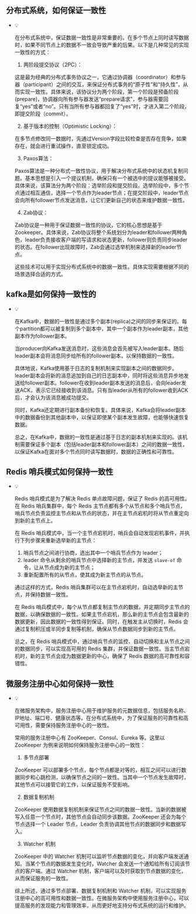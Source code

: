 ## 分布式系统，如何保证一致性

    
-   💡
    
    在分布式系统中，保证数据一致性是非常重要的。在多个节点上同时读写数据时，如果不同节点上的数据不一致会导致严重的后果。以下是几种常见的实现一致性的方式：
    
    1.  两阶段提交协议（2PC）：
    
    这是最为经典的分布式事务协议之一，它通过协调器（coordinator）和参与器（participant）之间的交互，来保证分布式事务的“原子性”和“持久性”，从而实现一致性。具体来说，该协议分为两个阶段，第一个阶段是预备阶段(prepare)，协调器向所有参与器发送“prepare请求”，参与器需要回复“yes”或者“no”。只有当所有参与器都回复了“yes”时，才进入第二个阶段，即提交阶段（commit）。
    
    2.  基于版本的控制（Optimistic Locking）：
    
    在多节点修改同一数据时，先通过Version字段比较检查是否存在竞争，如果存在，就会进行重试操作，直至锁定成功。
    
    3.  Paxos算法：
    
    Paxos算法是一种分布式一致性协议，用于解决分布式系统中的状态机复制问题。基本思想是引入一个提议机制，确保只有一个被选中的提议能够被接受。具体来说，该算法分为两个阶段：选举阶段和提交阶段。选举阶段中，多个节点通过相互通信，选择一个节点作为leader节点；在提交阶段中，leader节点会向所有follower节点发送消息，让它们更新自己的状态来维护数据一致性。
    
    4.  Zab协议：
    
    Zab协议是一种用于保证数据一致性的协议，它的核心思想是基于Zookeeper。具体来说，Zab协议将整个系统划分为leader和follower两种角色，leader负责接收客户端的写请求和状态更新，follower则负责同步leader的状态。在follower出现故障时，Zab会通过选举机制来选择新的leader节点。
    
    这些技术可以用于实现分布式系统中的数据一致性。具体实现需要根据不同的场景选择合适的方式。

## kafka是如何保持一致性的
    
-   💡
    
    在Kafka中，数据的一致性是通过多个副本(replica)之间的同步来保证的。每个partition都可以被复制到多个副本中，其中一个副本作为leader副本，其他副本作为follower副本。
    
    当producer向Kafka发送消息时，这些消息会首先被写入leader副本。随后leader副本会将消息同步给所有的follower副本，以保持数据的一致性。
    
    具体地说，Kafka使用基于日志的复制机制来实现副本之间的数据同步。leader副本会将新的消息追加到自己的日志副本中，同时将这些消息异步地发送给follower副本。follower在收到leader副本发送的消息后，会向leader发送ACK，表示它已经接收到该消息。只有当leader从所有的follower收到ACK后，才会认为该消息被成功提交。
    
    同时，Kafka还定期进行副本备份和恢复。具体来说，Kafka会将leader副本中的数据备份到其他副本中，以保证即使某个副本发生故障，也能够快速恢复数据。
    
    总之，在Kafka中，数据的一致性是通过基于日志的副本机制来实现的。该机制需要保证多个副本（包括leader副本和follower副本）之间的数据一致性，以保证Kafka在面对多个节点同时读写数据时，数据的正确性和可靠性。

## Redis 哨兵模式如何保持一致性
    
-   💡
    
    Redis 哨兵模式是为了解决 Redis 单点故障问题，保证了 Redis 的高可用性。在 Redis 哨兵集群中，每个 Redis 主节点都有多个从节点和多个哨兵节点，哨兵节点负责监控主节点和从节点的状态，并在主节点宕机时将从节点重定向到新的主节点上。
    
    在 Redis 哨兵模式中，当一个主节点宕机时，哨兵会自动发现宕机事件，并执行下列步骤来重新选举新的主节点：
    
    1.  哨兵节点之间进行协商，选出其中一个哨兵节点作为 leader；
    2.  leader 命令从剩余的哨兵节点中选择新的主节点，并发送 `slave-of` 命令，让从节点成为新的主节点；
    3.  重新配置所有的从节点，使其成为新主节点的从节点。
    
    通过这样的方式，Redis 哨兵集群可以在主节点宕机时，自动选举新的主节点，并保持数据一致性。
    
    在 Redis 哨兵模式中，每个从节点都复制主节点的数据，并定期同步主节点的数据，以确保数据的一致性。如果主节点宕机，那么新的主节点会包含最新的数据更新，因此数据的一致性得到保证。同时，在触发主从切换时，Redis 会通过复制积压或半同步复制等机制，确保从节点数据同步到新的主节点。
    
    总之，在 Redis 哨兵模式中，通过哨兵节点的监控、自动切换和主从节点之间的数据同步，可以实现高可用的 Redis 集群，并保证数据一致性。当主节点宕机时，新的主节点会成为数据更新的中心，确保了 Redis 数据的高可靠性和容错性。

## 微服务注册中心如何保持一致性
    
-   💡
    
    在微服务架构中，服务注册中心用于维护服务的元数据信息，包括服务名称、IP地址、端口号、健康状态等。在分布式系统中，为了保证服务的可靠性和高可用性，需要保持服务注册中心的一致性。
    
    常用的服务注册中心有 ZooKeeper、Consul、Eureka 等。这里以 ZooKeeper 为例来说明如何保持服务注册中心的一致性：
    
    1.  多节点部署
    
    ZooKeeper 可以部署多个节点，每个节点都是对等的，相互之间可以进行数据同步和心跳检测，以确保节点之间的一致性。当其中一个节点发生故障时，其他节点可以接管它的工作，以保证服务不受影响。
    
    2.  数据复制机制
    
    ZooKeeper 使用数据复制机制来保证节点之间的数据一致性。当新的数据被写入任意一个节点时，其他节点会自动同步该数据。ZooKeeper 还会为每个节点选择一个 Leader 节点，Leader 负责协调其他节点的数据同步和数据写入。
    
    3.  Watcher 机制
    
    ZooKeeper 中的 Watcher 机制可以监听节点数据的变化，并向客户端发送通知。当某个节点的数据发生变化时，Watcher 会发送一个通知给所有订阅该节点的客户端。通过 Watcher 机制，客户端可以及时获取到节点数据的变化，从而保证服务的一致性。
    
    综上所述，通过多节点部署、数据复制机制和 Watcher 机制，可以实现服务注册中心的高可用性和数据一致性。在微服务架构中使用服务注册中心，可以提高服务的发现能力和管理效率，从而更好地支持分布式系统的运行和维护。
